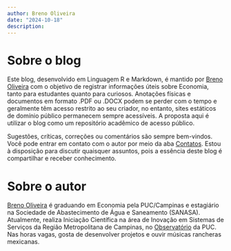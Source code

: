 ```yaml
---
author: Breno Oliveira
date: "2024-10-18"
description: 
---
```

# Sobre o blog

Este blog, desenvolvido em Linguagem R e Markdown, é mantido por [Breno Oliveira](https://github.com/breno-holiveira/ei) com o objetivo de registrar informações úteis sobre Economia, tanto para estudantes quanto para curiosos. Anotações físicas e documentos em formato .PDF ou .DOCX podem se perder com o tempo e geralmente têm acesso restrito ao seu criador, no entanto, sites estáticos de domínio público permanecem sempre acessíveis. A proposta aqui é utilizar o blog como um repositório acadêmico de acesso público.

Sugestões, críticas, correções ou comentários são sempre bem-vindos. Você pode entrar em contato com o autor por meio da aba [Contatos](https://economia-integral.netlify.app/contact/). Estou à disposição para discutir quaisquer assuntos, pois a essência deste blog é compartilhar e receber conhecimento.

# Sobre o autor

[Breno Oliveira](https://github.com/breno-holiveira/ei) é graduando em Economia pela PUC/Campinas e estagiário na Sociedade de Abastecimento de Água e Saneamento (SANASA). Atualmente, realiza Iniciação Científica na área de Inovação em Sistemas de Serviços da Região Metropolitana de Campinas, no [Observatório](https://observatorio.puc-campinas.edu.br/) da PUC. Nas horas vagas, gosta de desenvolver projetos e ouvir músicas rancheras mexicanas.
